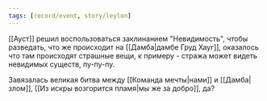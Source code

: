 ```yaml
---
tags: [record/event, story/leylon]
---
```


[[Ауст]] решил воспользоваться заклинанием "Невидимость", чтобы разведать, что же происходит на [[Дамба|дамбе Груд Хауг]], оказалось что там происходят страшные вещи, к примеру - стража может видеть невидимых существ, пу-пу-пу.

Завязалась великая битва между [[Команда мечты|нами]] и [[Дамба|злом]], [[Из искры возгорится пламя|мы же за добро]], да?

